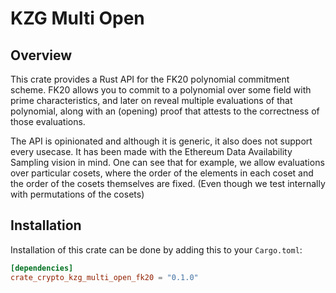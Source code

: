# KZG Multi Open

## Overview

This crate provides a Rust API for the FK20 polynomial commitment scheme. FK20 allows you to commit to a polynomial over some field with prime characteristics, and later on reveal multiple evaluations of that polynomial, along with an (opening) proof that attests to the correctness of those evaluations.  

The API is opinionated and although it is generic, it also does not support every usecase. It has been made with the Ethereum Data Availability Sampling vision in mind. One can see that for example, we allow evaluations over particular cosets, where the order of the elements in each coset and the order of the cosets themselves are fixed. (Even though we test internally with permutations of the cosets)

## Installation

Installation of this crate can be done by adding this to your `Cargo.toml`:

```toml
[dependencies]
crate_crypto_kzg_multi_open_fk20 = "0.1.0"
```
